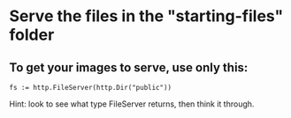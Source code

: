 #  Serve the files in the "starting-files" folder

## To get your images to serve, use only this:

```
fs := http.FileServer(http.Dir("public"))
```

Hint: look to see what type FileServer returns, then think it through.

